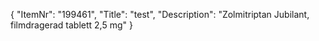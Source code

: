 {
  "ItemNr": "199461",
  "Title": "test",
  "Description": "Zolmitriptan Jubilant, filmdragerad tablett 2,5 mg"
}